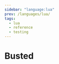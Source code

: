 ```yaml
---
sidebar: "language:lua"
prev: /languages/lua/
tags:
  - lua
  - reference
  - testing
---
```


# Busted

<!--
TODO: Finish this reference
TODO: Add tutorial and link to it
TODO: Add any recipes and link to them
-->
